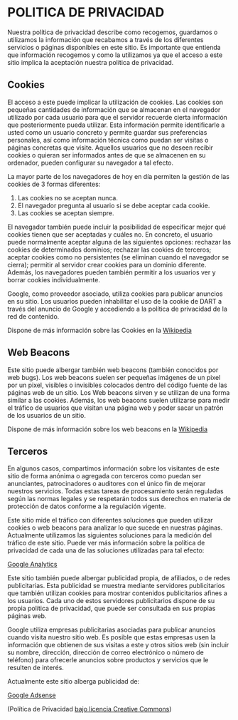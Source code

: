 # POLITICA DE PRIVACIDAD

Nuestra política de privacidad describe como recogemos, guardamos o utilizamos la información que recabamos a través de los diferentes servicios o páginas disponibles en este sitio. Es importante que entienda que información recogemos y como la utilizamos ya que el acceso a este sitio implica la aceptación nuestra política de privacidad.

## Cookies

El acceso a este puede implicar la utilización de cookies. Las cookies son pequeñas cantidades de información que se almacenan en el navegador utilizado por cada usuario para que el servidor recuerde cierta información que posteriormente pueda utilizar. Esta información permite identificarle a usted como un usuario concreto y permite guardar sus preferencias personales, así como información técnica como puedan ser visitas o páginas concretas que visite.
Aquellos usuarios que no deseen recibir cookies o quieran ser informados antes de que se almacenen en su ordenador, pueden configurar su navegador a tal efecto.

La mayor parte de los navegadores de hoy en día permiten la gestión de las cookies de 3 formas diferentes:

1. Las cookies no se aceptan nunca.
2. El navegador pregunta al usuario si se debe aceptar cada cookie.
3. Las cookies se aceptan siempre.

El navegador también puede incluir la posibilidad de especificar mejor qué cookies tienen que ser aceptadas y cuáles no. En concreto, el usuario puede normalmente aceptar alguna de las siguientes opciones: rechazar las cookies de determinados dominios; rechazar las cookies de terceros; aceptar cookies como no persistentes (se eliminan cuando el navegador se cierra); permitir al servidor crear cookies para un dominio diferente. Además, los navegadores pueden también permitir a los usuarios ver y borrar cookies individualmente.

Google, como proveedor asociado, utiliza cookies para publicar anuncios en su sitio. Los usuarios pueden inhabilitar el uso de la cookie de DART a través del anuncio de Google y accediendo a la política de privacidad de la red de contenido.

Dispone de más información sobre las Cookies en la [Wikipedia](http://es.wikipedia.org/wiki/Cookie)

## Web Beacons

Este sitio puede albergar también web beacons (también conocidos por web bugs). Los web beacons suelen ser pequeñas imágenes de un pixel por un pixel, visibles o invisibles colocados dentro del código fuente de las páginas web de un sitio. Los Web beacons sirven y se utilizan de una forma similar a las cookies. Además, los web beacons suelen utilizarse para medir el tráfico de usuarios que visitan una página web y poder sacar un patrón de los usuarios de un sitio.

Dispone de más información sobre los web beacons en la [Wikipedia](http://es.wikipedia.org/wiki/Web_bug)

## Terceros

En algunos casos, compartimos información sobre los visitantes de este sitio de forma anónima o agregada con terceros como puedan ser anunciantes, patrocinadores o auditores con el único fin de mejorar nuestros servicios. Todas estas tareas de procesamiento serán reguladas según las normas legales y se respetarán todos sus derechos en materia de protección de datos conforme a la regulación vigente.

Este sitio mide el tráfico con diferentes soluciones que pueden utilizar cookies o web beacons para analizar lo que sucede en nuestras páginas. Actualmente utilizamos las siguientes soluciones para la medición del tráfico de este sitio. Puede ver más información sobre la política de privacidad de cada una de las soluciones utilizadas para tal efecto:

[Google Analytics](http://www.google.com/intl/es_ALL/privacypolicy.html)

Este sitio también puede albergar publicidad propia, de afiliados, o de redes publicitarias. Esta publicidad se muestra mediante servidores publicitarios que también utilizan cookies para mostrar contenidos publicitarios afines a los usuarios. Cada uno de estos servidores publicitarios dispone de su propia política de privacidad, que puede ser consultada en sus propias páginas web.

Google utiliza empresas publicitarias asociadas para publicar anuncios cuando visita nuestro sitio web. Es posible que estas empresas usen la información que obtienen de sus visitas a este y otros sitios web (sin incluir su nombre, dirección, dirección de correo electrónico o número de teléfono) para ofrecerle anuncios sobre productos y servicios que le resulten de interés.

Actualmente este sitio alberga publicidad de:

[Google Adsense](http://www.google.com/intl/es_ALL/privacypolicy.html)

(Política de Privacidad [bajo licencia Creative Commons](http://www.online.com.es/2956/internet/politica-de-privacidad-adaptada-a-adsense/))